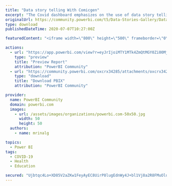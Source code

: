 ```yaml
---
title: "Data story telling With Comicgen"
excerpt: "The Covid dashboard emphasizes on the use of data story telling techniques and Comicgen to help explain the current Covid situation in India. What is"
originalUrl: https://community.powerbi.com/t5/Data-Stories-Gallery/Data-story-telling-With-Comicgen/m-p/1207156
type: download
publishedDateTime: 2020-07-07T10:27:00Z

featuredContent: "<iframe width=\"800\" height=\"500\" frameborder=\"0\" src=\"https://app.powerbi.com/view?r=eyJrIjoiMTY1MTk4ZmQtMGY0Zi00MjAyLWJhMWItNWJkN2YyMzg3MGNlIiwidCI6ImRkM2UyY2JmLTg2NDItNDgwYy05ZGI2LWI3YmE1NWJiZjMzMCIsImMiOjEwfQ%3D%3D\"></iframe>"

actions:
  - url: "https://app.powerbi.com/view?r=eyJrIjoiMTY1MTk4ZmQtMGY0Zi00MjAyLWJhMWItNWJkN2YyMzg3MGNlIiwidCI6ImRkM2UyY2JmLTg2NDItNDgwYy05ZGI2LWI3YmE1NWJiZjMzMCIsImMiOjEwfQ%3D%3D"
    type: "preview"
    title: "Preview Report"
    attribution: "PowerBI Community"
  - url: "https://community.powerbi.com/oxcrx34285/attachments/oxcrx34285/DataStoriesGallery/4231/1/Covid%20dashboard%20for%20India%20-%20Top%205%20states.pbix"
    type: "download"
    title: "Download PBIX"
    attribution: "PowerBI Community"

provider:
  name: PowerBI Community
  domain: powerbi.com
  images:
    - url: /assets/images/organizations/powerbi.com-50x50.jpg
      width: 50
      height: 50
  authors:
    - name: mrinalg

topics:
  - Power BI
tags:
  - COVID-19
  - Health
  - Education

secured: "Ujbtqc4Lo+XD85V2aZKw1FeyAyEC8UirP8lugEdnWy4J+bl1Vj8a2R8FMuOlucT1i47SIJkayB93C6K5I5Upwbnv8q2cuqCRhsdSZdtXqbztIBcGS7uvdyNo8Z0gS7cUP9hghgL1LpEGA88qoKFaA+XaXpWE74Ec5jxiuvVFBrF+M19wVcpsqJQYRMkTj3pdNhFIJMQqZkzSICDhOfxcrjA3WNAQYOly1sy8hKcPBah1eCuSWzkSIpjNwyyANpbXG03/xQPuixKPshX/Lsx1ypMuBbtLR4I+v1KRuOqGbK1yQbcT8Wp5wj0XkZbwcVFFe+nZcURKFGLpJSJSKrZQ45U1iNbHklgcMfcVqJSfAeD82rXpGGviZE0GA2yYroJY;WugvC9rNxeMtBwH4f4AEUA=="
---
```


